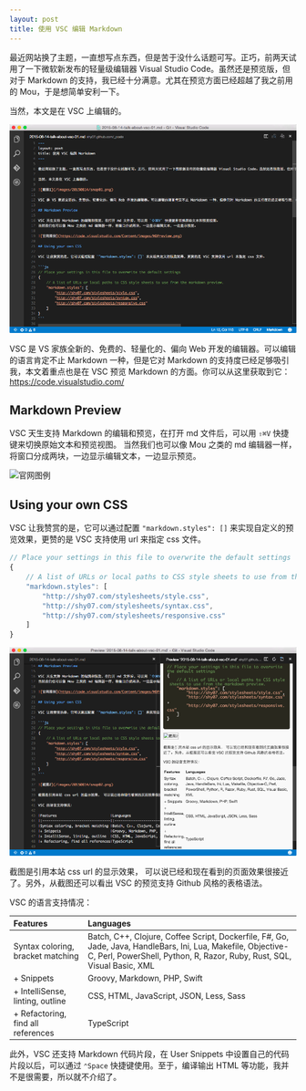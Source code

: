 ```yaml
---
layout: post
title: 使用 VSC 编辑 Markdown
---
```


最近网站换了主题，一直想写点东西，但是苦于没什么话题可写。正巧，前两天试用了一下微软新发布的轻量级编辑器 Visual Studio Code。虽然还是预览版，但对于 Markdown 的支持，我已经十分满意。尤其在预览方面已经超越了我之前用的 Mou，于是想简单安利一下。

当然，本文是在 VSC 上编辑的。

![截图1](/images/20150814/snap01.png)

VSC 是 VS 家族全新的、免费的、轻量化的、偏向 Web 开发的编辑器。可以编辑的语言肯定不止 Markdown 一种，但是它对 Markdown 的支持度已经足够吸引我，本文着重点也是在 VSC 预览 Markdown 的方面。你可以从这里获取到它：https://code.visualstudio.com/

## Markdown Preview

VSC 天生支持 Markdown 的编辑和预览，在打开 md 文件后，可以用 `⇧⌘V` 快捷键来切换原始文本和预览视图。
当然我们也可以像 Mou 之类的 md 编辑器一样，将窗口分成两块，一边显示编辑文本，一边显示预览。

![官网图例](https://code.visualstudio.com/Content/images/MDPreview.png)

## Using your own CSS

VSC 让我赞赏的是，它可以通过配置 `"markdown.styles": []` 来实现自定义的预览效果，更赞的是 VSC 支持使用 url 来指定 css 文件。

```js
// Place your settings in this file to overwrite the default settings
{
	// A list of URLs or local paths to CSS style sheets to use from the markdown preview.
	"markdown.styles": [
		"http://shy07.com/stylesheets/style.css",
		"http://shy07.com/stylesheets/syntax.css",
		"http://shy07.com/stylesheets/responsive.css"
	]
}
```

![截图2](/images/20150814/snap02.png)

截图是引用本站 css url 的显示效果， 可以说已经和现在看到的页面效果很接近了。另外，从截图还可以看出 VSC 的预览支持 Github 风格的表格语法。  

VSC 的语言支持情况：

|Features                          |Languages                              |
|:---------------------------------|:--------------------------------------|
|Syntax coloring, bracket matching |Batch, C++, Clojure, Coffee Script, Dockerfile, F#, Go, Jade, Java, HandleBars, Ini, Lua, Makefile, Objective-C, Perl, PowerShell, Python, R, Razor, Ruby, Rust, SQL, Visual Basic, XML
|+ Snippets                        |Groovy, Markdown, PHP, Swift           |
|+ IntelliSense, linting, outline  |CSS, HTML, JavaScript, JSON, Less, Sass|
|+ Refactoring, find all references|TypeScript                             |

此外，VSC 还支持 Markdown 代码片段，在 User Snippets 中设置自己的代码片段以后，可以通过 `⌃Space` 快捷键使用。至于，编译输出 HTML 等功能，我并不是很需要，所以就不介绍了。
